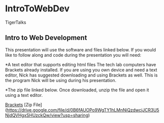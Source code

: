 # IntroToWebDev
TigerTalks 

## Intro to Web Development

This presentation will use the software and files linked below. If you would like to follow along and code during the presentation you will need:

*A text editor that supports editing html files
  The tech lab computers have Brackets already installed. If you are using you own device and need a text editor, Nick has suggested downloading and using Brackets as well. This is the program Nick will be using during his presentation. 
  
*The zip file linked below.
  Once downloaded, unzip the file and open it using a text editor.
 
 [Brackets](http://brackets.io/)
 [Zip File] (https://drive.google.com/file/d/0B6fAUOPo9WgTY1hLMnNiQzdwcjJCR3U5NjdQVHgxSHUzckQw/view?usp=sharing)
